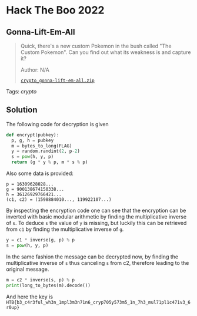# Hack The Boo 2022

## Gonna-Lift-Em-All

> Quick, there's a new custom Pokemon in the bush called "The Custom Pokemon". Can you find out what its weakness is and capture it?
>
> Author: N/A
>
> [`crypto_gonna-lift-em-all.zip`](crypto_gonna-lift-em-all.zip)

Tags: _crypto_

## Solution
The following code for decryption is given

```python
def encrypt(pubkey):
  p, g, h = pubkey
  m = bytes_to_long(FLAG)
  y = random.randint(2, p-2)
  s = pow(h, y, p)
  return (g * y % p, m * s % p)
```

Also some data is provided:

```
p = 16309628028...
g = 900138674150338...
h = 36126929766421...
(c1, c2) = (1598884010..., 119922107...)
```

By inspecting the encryption code one can see that the encryption can be inverted with basic modular arithmetic by finding the multiplicative inverse of ```s```. To deduce ```s``` the value of ```y``` is missing, but luckily this can be retrieved from ```c1``` by finding the multiplicative inverse of ```g```.

```python
y = c1 * inverse(g, p) % p
s = pow(h, y, p)
```

In the same fashion the message can be decrypted now, by finding the multiplicative inverse of ```s``` thus canceling ```s``` from c2, therefore leading to the original message.

```python
m = c2 * inverse(s, p) % p
print(long_to_bytes(m).decode())
```

And here the key is ```HTB{b3_c4r3ful_wh3n_1mpl3m3n71n6_cryp705y573m5_1n_7h3_mul71pl1c471v3_6r0up}```